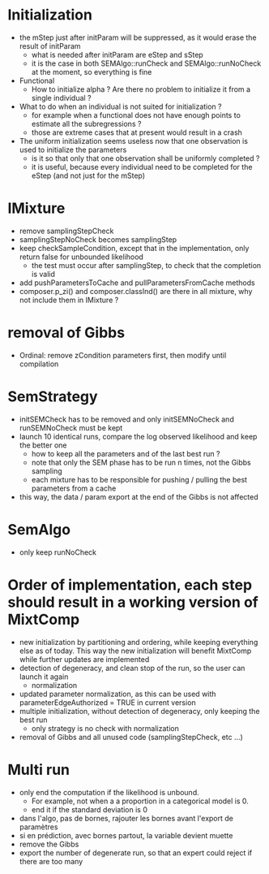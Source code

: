 # Initialization

- the mStep just after initParam will be suppressed, as it would erase the result of initParam
	- what is needed after initParam are eStep and sStep
	- it is the case in both SEMAlgo::runCheck and SEMAlgo::runNoCheck at the moment, so everything is fine
- Functional
	- How to initialize alpha ? Are there no problem to initialize it from a single individual ?
- What to do when an individual is not suited for initialization ?
	- for example when a functional does not have enough points to estimate all the subregressions ?
	- those are extreme cases that at present would result in a crash
- The uniform initialization seems useless now that one observation is used to initialize the parameters
	- is it so that only that one observation shall be uniformly completed ?
	- it is useful, because every individual need to be completed for the eStep (and not just for the mStep)

# IMixture

- remove samplingStepCheck
- samplingStepNoCheck becomes samplingStep
- keep checkSampleCondition, except that in the implementation, only return false for unbounded likelihood
	- the test must occur after samplingStep, to check that the completion is valid
- add pushParametersToCache and pullParametersFromCache methods
- composer.p_zi() and composer.classInd() are there in all mixture, why not include them in IMixture ?

# removal of Gibbs

- Ordinal: remove zCondition parameters first, then modify until compilation

# SemStrategy

- initSEMCheck has to be removed and only initSEMNoCheck and runSEMNoCheck must be kept
- launch 10 identical runs, compare the log observed likelihood and keep the better one
	- how to keep all the parameters and of the last best run ?
	- note that only the SEM phase has to be run n times, not the Gibbs sampling
	- each mixture has to be responsible for pushing / pulling the best parameters from a cache
- this way, the data / param export at the end of the Gibbs is not affected

# SemAlgo

- only keep runNoCheck

# Order of implementation, each step should result in a working version of MixtComp

- new initialization by partitioning and ordering, while keeping everything else as of today. This way the new initialization will benefit MixtComp while further updates are implemented
- detection of degeneracy, and clean stop of the run, so the user can launch it again
	- normalization
- updated parameter normalization, as this can be used with parameterEdgeAuthorized = TRUE in current version
- multiple initialization, without detection of degeneracy, only keeping the best run
	- only strategy is no check with normalization
- removal of Gibbs and all unused code (samplingStepCheck, etc ...)

# Multi run

- only end the computation if the likelihood is unbound.
	- For example, not when a a proportion in a categorical model is 0.
	- end it if the standard deviation is 0
- dans l'algo, pas de bornes, rajouter les bornes avant l'export de paramètres
- si en prédiction, avec bornes partout, la variable devient muette
- remove the Gibbs
- export the number of degenerate run, so that an expert could reject if there are too many